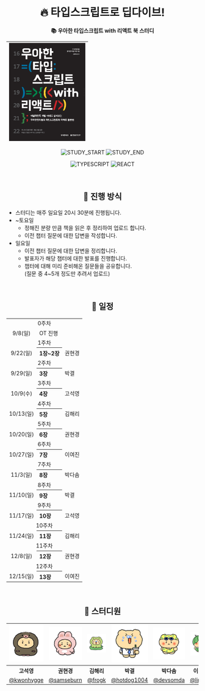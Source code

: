 <div align="center">

# 🔥 타입스크립트로 딥다이브! 
**📚 우아한 타입스크립트 with 리액트 북 스터디**

| <img src="/assets/ts-book.png" width="200px" /> |
| ------------------------------------------------------ |

![STUDY_START](https://img.shields.io/badge/START-2024--09--08-blue)
![STUDY_END](https://img.shields.io/badge/END-2024--12--15-blue)

![TYPESCRIPT](https://img.shields.io/badge/TYPESCRIPT-3178C6?style=for-the-badge&logo=Typescript&logoColor=white)
![REACT](https://img.shields.io/badge/REACT-61DAFB?style=for-the-badge&logo=React&logoColor=black)


<br />

## 📌 진행 방식 
<div align="left">

- 스터디는 매주 일요일 20시 30분에 진행됩니다.
- ~토요일
  - 정해진 분량 만큼 책을 읽은 후 정리하여 업로드 합니다.
  - 이전 챕터 질문에 대한 답변을 작성합니다.
- 일요일
  - 이전 챕터 질문에 대한 답변을 정리합니다.
  - 발표자가 해당 챕터에 대한 발표를 진행합니다.
  - 챕터에 대해 미리 준비해온 질문들을 공유합니다.
    <br />
    (질문 중 4~5개 정도만 추려서 업로드)

</div>

<br />


## 📅 일정

<table>
<tbody>
<tr>
<td align="center" colspan="4">0주차</td>
</tr>
<tr>
<td align="center">9/8(일)</td>
<td colspan="3">OT 진행</td>
</tr>
<tr>
<td align="center" colspan="5">1주차</td>
</tr>
<tr>
<td align="center">9/22(일)</td>
<th align="left">1장~2장</th>
<td>권현경</td>
</tr>
<tr>
<td align="center" colspan="5">2주차</td>
</tr>
<tr>
<td align="center">9/29(일)</td>
<th align="left">3장</th>
<td>박결</td>
</tr>
<tr>
<td align="center" colspan="5">3주차</td>
</tr>
<tr>
<td align="center">10/9(수)</td>
<th align="left">4장</th>
<td>고석영</td>
</tr>

<tr>
<td align="center" colspan="5">4주차</td>
</tr>  
<tr>
<td align="center">10/13(일)</td>
<th align="left">5장</th>
<td>김해리</td>
</tr>
<tr>
<td align="center" colspan="5">5주차</td>
</tr>
<tr>
<td align="center">10/20(일)</td>
<th align="left">6장</th>
<td>권현경</td>
</tr>
<tr>
<td align="center" colspan="5">6주차</td>
</tr>
<tr>
<td align="center">10/27(일)</td>
<th align="left">7장</th>
<td>이여진</td>
</tr>
<tr>
<td align="center" colspan="5">7주차</td>
</tr>
<tr>
<td align="center">11/3(일)</td>
<th align="left">8장</th>
<td>박다솜</td>
</tr>
<tr>
<td align="center" colspan="5">8주차</td>
</tr>
<tr>
<td align="center">11/10(일)</td>
<th align="left">9장</th>
<td>박결</td>
</tr>
<tr>
<td align="center" colspan="5">9주차</td>
</tr>
<tr>
<td align="center">11/17(일)</td>
<th align="left">10장</th>
<td>고석영</td>
</tr>
<tr>
<td align="center" colspan="5">10주차</td>
</tr>
<tr>
<td align="center">11/24(일)</td>
<th align="left">11장</th>
<td>김해리</td>
</tr>
<tr>
<td align="center" colspan="5">11주차</td>
</tr>
<tr>
<td align="center">12/8(일)</td>
<th align="left">12장</th>
<td>권현경</td>
</tr>
<tr>
<td align="center" colspan="5">12주차</td>
</tr>
<tr>
<td align="center">12/15(일)</td>
<th align="left">13장</th>
<td>이여진</td>
</tr>
</tbody>
</table>

<br />


## 🫡 스터디원 

<table>
<tbody>
<tr>
<td align="center"><img src="./assets/도치망곰.png" width="120" /></td>
<td align="center"><img src="./assets/토끼망곰.png" width="120" /></td>
<td align="center"><img src="./assets/개굴망곰.jpg" width="120" /></td>
<td align="center"><img src="./assets/회사원망곰.png" width="120" /></td>
<td align="center"><img src="./assets/수영망곰.jpg" width="120" /></td>
<td align="center"><img src="./assets/수박망곰.jpg" width="120" /></td>
</tr>
<tr>
<th align="center">고석영</th>
<th align="center">권현경</th>
<th align="center">김해리</th>
<th align="center">박결</th>
<th align="center">박다솜</th>
<th align="center">이여진</th>
</tr>
<tr>
<td align="center" width="120"><a href="https://github.com/kwonhygge">@kwonhygge</a></td>
<td align="center" width="120"><a href="https://github.com/samseburn">@samseburn</a></td>
<td align="center" width="120"><a href="https://github.com/frogk">@frogk</a></td>
<td align="center" width="120"><a href="https://github.com/hotdog1004">@hotdog1004</a></td>
<td align="center" width="120"><a href="https://github.com/devsomda">@devsomda</a></td>
<td align="center" width="120"><a href="https://github.com/limejin">@limejin</a></td>
</tr>
</tbody>
</table>

</div>
